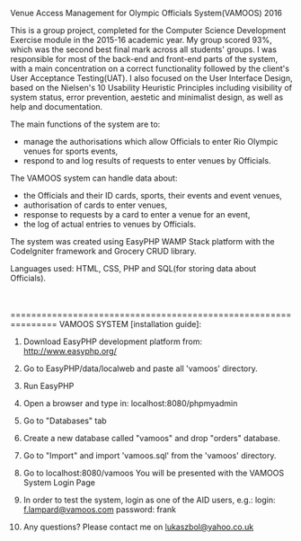 Venue Access Management for Olympic Officials System(VAMOOS) 2016

This is a group project, completed for the Computer Science Development Exercise module in the 2015-16 academic year. My group scored 93%, which was the second best final mark across all students' groups. I was responsible for most of the back-end and front-end parts of the system, with a main concentration on a correct functionality followed by the client's User Acceptance Testing(UAT). I also focused on the User Interface Design, based on the Nielsen's 10 Usability Heuristic Principles including visibility of system status, error prevention, aestetic and minimalist design, as well as help and documentation. 

The main functions of the system are to:
- manage the authorisations which allow Officials to enter Rio Olympic venues for sports events,
- respond to and log results of requests to enter venues by Officials.

The VAMOOS system can handle data about:
- the Officials and their ID cards, sports, their events and event venues,
- authorisation of cards to enter venues,
- response to requests by a card to enter a venue for an event,
- the log of actual entries to venues by Officials.


The system was created using EasyPHP WAMP Stack platform with the CodeIgniter framework and Grocery CRUD library. 

Languages used: HTML, CSS, PHP and SQL(for storing data about Officials). 
  
  
<br>
<br>
===============================================================  
VAMOOS SYSTEM [installation guide]:

1. Download EasyPHP development platform from:
http://www.easyphp.org/

2. Go to EasyPHP/data/localweb and paste all 'vamoos' directory.

3. Run EasyPHP

4. Open a browser and type in: localhost:8080/phpmyadmin

5. Go to "Databases" tab

6. Create a new database called "vamoos" and drop "orders" database.

7. Go to "Import" and import 'vamoos.sql' from the 'vamoos' directory.

8. Go to localhost:8080/vamoos
   You will be presented with the VAMOOS System Login Page

9. In order to test the system, login as one of the AID users, e.g.:
login: f.lampard@vamoos.com 
password: frank

10. Any questions? Please contact me on lukaszbol@yahoo.co.uk
